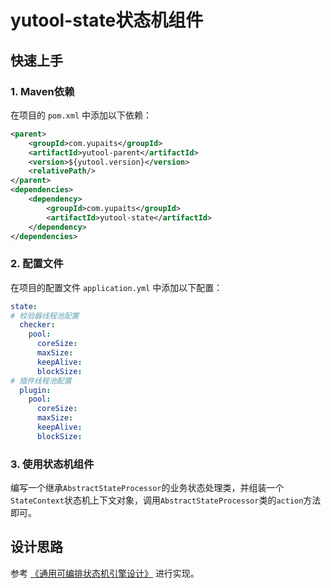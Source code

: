 # yutool-state状态机组件

## 快速上手
### 1. Maven依赖
在项目的 `pom.xml` 中添加以下依赖：
```xml
<parent>
    <groupId>com.yupaits</groupId>
    <artifactId>yutool-parent</artifactId>
    <version>${yutool.version}</version>
    <relativePath/>
</parent>
<dependencies>
    <dependency>
        <groupId>com.yupaits</groupId>
        <artifactId>yutool-state</artifactId>
    </dependency>
</dependencies>
```

### 2. 配置文件

在项目的配置文件 `application.yml` 中添加以下配置：

```yaml
state:
# 校验器线程池配置
  checker:
    pool:
      coreSize:
      maxSize:
      keepAlive:
      blockSize:
# 插件线程池配置
  plugin:
    pool:
      coreSize:
      maxSize:
      keepAlive:
      blockSize:
```

### 3. 使用状态机组件

编写一个继承`AbstractStateProcessor`的业务状态处理类，并组装一个`StateContext`状态机上下文对象，调用`AbstractStateProcessor`类的`action`方法即可。

## 设计思路

参考 [《通用可编排状态机引擎设计》](../../软件开发/软件架构/通用可编排状态机引擎设计.md) 进行实现。